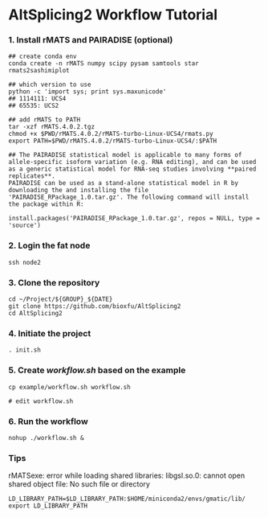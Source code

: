 # AltSplicing2 Workflow Tutorial

### 1. Install rMATS and PAIRADISE (optional)
```
## create conda env
conda create -n rMATS numpy scipy pysam samtools star rmats2sashimiplot

## which version to use
python -c 'import sys; print sys.maxunicode'
## 1114111: UCS4
## 65535: UCS2

## add rMATS to PATH
tar -xzf rMATS.4.0.2.tgz
chmod +x $PWD/rMATS.4.0.2/rMATS-turbo-Linux-UCS4/rmats.py
export PATH=$PWD/rMATS.4.0.2/rMATS-turbo-Linux-UCS4/:$PATH

## The PAIRADISE statistical model is applicable to many forms of allele-specific isoform variation (e.g. RNA editing), and can be used as a generic statistical model for RNA-seq studies involving **paired replicates**.
PAIRADISE can be used as a stand-alone statistical model in R by downloading the and installing the file 'PAIRADISE_RPackage_1.0.tar.gz'. The following command will install the package within R:

install.packages('PAIRADISE_RPackage_1.0.tar.gz', repos = NULL, type = 'source')
```


### 2. Login the fat node
```
ssh node2
```

### 3. Clone the repository
```
cd ~/Project/${GROUP}_${DATE}
git clone https://github.com/bioxfu/AltSplicing2
cd AltSplicing2
```

### 4. Initiate the project
```
. init.sh
```


### 5. Create *workflow.sh* based on the example
```
cp example/workflow.sh workflow.sh

# edit workflow.sh
```


### 6. Run the workflow
```
nohup ./workflow.sh &
```

### Tips
rMATSexe: error while loading shared libraries: libgsl.so.0: cannot open shared object file: No such file or directory
```
LD_LIBRARY_PATH=$LD_LIBRARY_PATH:$HOME/miniconda2/envs/gmatic/lib/
export LD_LIBRARY_PATH
```

